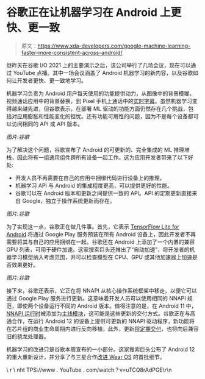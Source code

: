 # 谷歌正在让机器学习在 Android 上更快、更一致

> 原文：<https://www.xda-developers.com/google-machine-learning-faster-more-consistent-across-android/>

继昨天在谷歌 I/O 2021 上的主要演示之后，该公司举行了几场会议，现在可以通过 YouTube 点播。其中一场会议涵盖了 Android 机器学习的新内容，以及谷歌如何让开发者更快、更一致地学习。

机器学习负责为 Android 用户每天使用的功能提供动力，从图像中的背景模糊，视频通话应用中的背景替换，到 Pixel 手机上通话中的[实时字幕](https://www.xda-developers.com/live-caption-transcribe-phone-calls-google-pixel-4a/)。虽然机器学习变得越来越先进，但谷歌表示，在部署 ML 驱动的功能方面仍然存在几个挑战，包括对应用膨胀和性能变化的担忧。还有功能可用性的问题，因为不是每个设备都可以访问相同的 API 或 API 版本。

*图片:谷歌*

为了解决这个问题，谷歌宣布了 Android 的可更新的、完全集成的 ML 推理堆栈，因此将有一组通用组件跨所有设备一起工作。这为应用开发者带来了以下好处:

*   开发人员不再需要在自己的应用中捆绑代码进行设备上的推理。
*   机器学习 API 与 Android 的集成程度更高，可以提供更好的性能。
*   谷歌可以在 Android 版本和更新之间提供一致的 API。API 的定期更新直接来自 Google，独立于操作系统更新而存在。

*图片:谷歌*

为了实现这一点，谷歌正在做几件事。首先，它表示 [TensorFlow Lite for Android](https://www.xda-developers.com/tensorflow-lite-mobile-machine-learning/?) 将通过 Google Play 服务预装在所有 Android 设备上，因此开发者不再需要将其与自己的应用捆绑在一起。谷歌还在 Android 上添加了一个内置的兼容 GPU 列表，可用于硬件加速。这家搜索巨头还推出了“自动加速”，将开发者的机器学习模型纳入考虑范围，并可以检查模型在 CPU、GPU 或其他加速器上加速是否效果更好。

*图片:谷歌*

接下来，谷歌还表示，它正在将 NNAPI 从核心操作系统框架中移走，以便它可以通过 Google Play 服务进行更新。这意味着开发人员可以使用相同的 NNAPI 规范，即使两个设备运行不同的 Android 版本。值得注意的是，在 Android 11 中， [NNAPI 运行时](https://source.android.com/devices/architecture/modular-system/nnapi)被添加为[主线模块](https://www.xda-developers.com/android-project-mainline-modules-explanation/)，这可能是这些更新的交付方式。谷歌正在与高通合作，在运行 Android 12 的设备上提供可更新的 NNAPI 驱动程序，新功能将在芯片组的商业生命周期内进行反向移植。此外，更新[将定期交付](https://www.qualcomm.com/news/onq/2021/05/20/announced-google-io-2021-regular-google-nnapi-updates-qualcomm-snapdragon-mobile)，也将向后兼容旧的骁龙处理器。

机器学习的改进只是谷歌本周宣布的一小部分。这家搜索巨头公布了 Android 12 的重大重新设计，并分享了与三星合作[改进 Wear OS](https://www.xda-developers.com/new-wear-os-update-hands-on/) 的首批细节。

\ r \ nht TPS://www . YouTube . com/watch？v=uTCQ8rAdPGE\r\n
